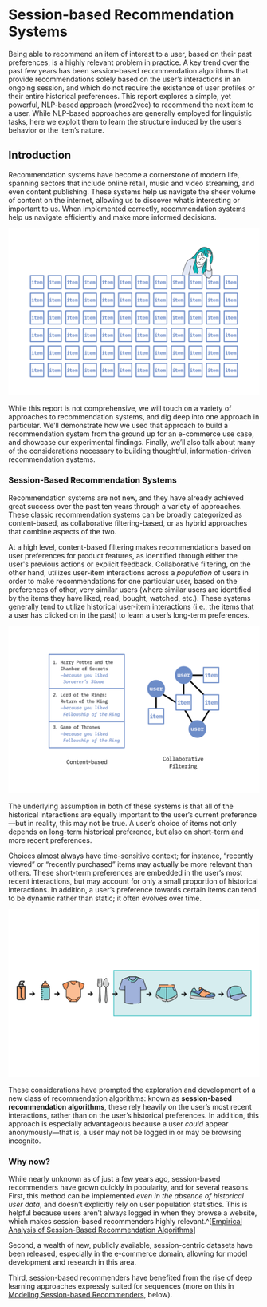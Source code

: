 # Session-based Recommendation Systems

Being able to recommend an item of interest to a user, based on their past preferences, is a highly relevant problem in practice. A key trend over the past few years has been session-based recommendation algorithms that provide recommendations solely based on the user’s interactions in an ongoing session, and which do not require the existence of user profiles or their entire historical preferences. This report explores a simple, yet powerful, NLP-based approach (word2vec) to recommend the next item to a user. While NLP-based approaches are generally employed for linguistic tasks, here we exploit them to learn the structure induced by the user’s behavior or the item’s nature. 

## Introduction
Recommendation systems have become a cornerstone of modern life, spanning sectors that include online retail, music and video streaming, and even content publishing. These systems help us navigate the sheer volume of content on the internet, allowing us to discover what’s interesting or important to us. When implemented correctly, recommendation systems help us navigate efficiently and make more informed decisions. 

![Figure 1: The sheer amount of items available online make recommendation systems necessary](figures/FF19_Artboard_1.png)

While this report is not comprehensive, we will touch on a variety of approaches to recommendation systems, and dig deep into one approach in particular. We’ll demonstrate how we used that approach to build a recommendation system from the ground up for an e-commerce use case, and showcase our experimental findings. Finally, we’ll also talk about many of the considerations necessary to building thoughtful, information-driven recommendation systems.

### Session-Based Recommendation Systems
Recommendation systems are not new, and they have already achieved great success over the past ten years through a variety of approaches. These classic recommendation systems can be broadly categorized as content-based, as collaborative filtering-based, or as hybrid approaches that combine aspects of the two.

At a high level, content-based filtering makes recommendations based on user preferences for product features, as identified through either the user's previous actions or explicit feedback. Collaborative filtering, on the other hand, utilizes user-item interactions across a _population_ of users in order to make recommendations for one particular user, based on the preferences of other, very similar users (where similar users are identified by the items they have liked, read, bought, watched, etc.). These systems generally tend to utilize historical user-item interactions (i.e., the items that a user has clicked on in the past) to learn a user’s long-term preferences. 

![Figure 2: content-based vs collaborative filtering approaches](figures/FF19_Artboard_2.png)

The underlying assumption in both of these systems is that all of the historical interactions are equally important to the user’s current preference—but in reality, this may not be true. A user’s choice of items not only depends on long-term historical preference, but also on short-term and more recent preferences. 

Choices almost always have time-sensitive context; for instance, “recently viewed” or “recently purchased” items may actually be more relevant than others. These short-term preferences are embedded in the user’s most recent interactions, but may account for only a small proportion of historical interactions. In addition, a user’s preference towards certain items can tend to be dynamic rather than static; it often evolves over time. 

![Figure 3: A user’s preference can change over time](figures/FF19_Artboard_3.png)

These considerations have prompted the exploration and development of a new class of recommendation algorithms: known as **session-based recommendation algorithms**, these rely heavily on the user’s most recent interactions, rather than on the user’s historical preferences. In addition, this approach is especially advantageous because a user _could_ appear anonymously—that is, a user may not be logged in or may be browsing incognito.  

### Why now?
While nearly unknown as of just a few years ago, session-based recommenders have grown quickly in popularity, and for several reasons. First, this method can be implemented _even in the absence of historical user data_, and doesn’t explicitly rely on user population statistics. This is helpful because users aren’t always logged in when they browse a website, which makes session-based recommenders highly relevant.^[[Empirical Analysis of Session-Based Recommendation Algorithms](https://arxiv.org/abs/1910.12781)]

Second, a wealth of new, publicly available, session-centric datasets have been released, especially in the e-commerce domain, allowing for model development and research in this area.

Third, session-based recommenders have benefited from the rise of deep learning approaches expressly suited for sequences (more on this in [Modeling Session-based Recommenders](#modeling-session-based-recommenders), below).
